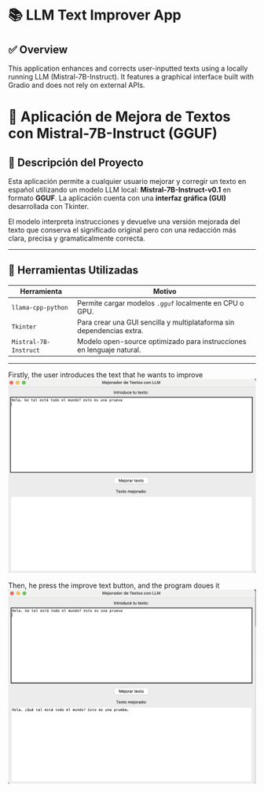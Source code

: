 # 📚 LLM Text Improver App

## ✅ Overview
This application enhances and corrects user-inputted texts using a locally running LLM (Mistral-7B-Instruct). It features a graphical interface built with Gradio and does not rely on external APIs.


# 🧠 Aplicación de Mejora de Textos con Mistral-7B-Instruct (GGUF)

## 📌 Descripción del Proyecto

Esta aplicación permite a cualquier usuario mejorar y corregir un texto en español utilizando un modelo LLM local: **Mistral-7B-Instruct-v0.1** en formato **GGUF**. La aplicación cuenta con una **interfaz gráfica (GUI)** desarrollada con Tkinter.

El modelo interpreta instrucciones y devuelve una versión mejorada del texto que conserva el significado original pero con una redacción más clara, precisa y gramaticalmente correcta.

---

## 🧰 Herramientas Utilizadas

| Herramienta         | Motivo                                                                 |
|---------------------|------------------------------------------------------------------------|
| `llama-cpp-python`  | Permite cargar modelos `.gguf` localmente en CPU o GPU.               |
| `Tkinter`           | Para crear una GUI sencilla y multiplataforma sin dependencias extra. |
| `Mistral-7B-Instruct` | Modelo open-source optimizado para instrucciones en lenguaje natural. |

---

Firstly, the user introduces the text that he wants to improve
![Interfaz inicial](screenshots/image1.png)

Then, he press the improve text button, and the program doues it
![Interfaz inicial](screenshots/image2.png)

